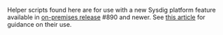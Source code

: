 Helper scripts found here are for use with a new Sysdig platform feature available in [on-premises release](https://support.sysdig.com/hc/en-us/articles/206519903-On-Premises-Install-Guide-Replicated-) #890 and newer. See [this article](https://sysdigdocs.atlassian.net/wiki/spaces/LDAP/pages/203620377/LDAP+Authentication+Configuration) for guidance on their use.
